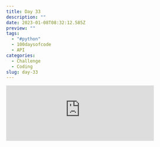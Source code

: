 ```yaml
---
title: Day 33
description: ""
date: 2023-01-08T08:32:12.585Z
preview: ""
tags:
  - "#python"
  - 100daysofcode
  - API
categories:
  - Challenge
  - Coding
slug: day-33
---
```

<iframe src="https://mastodontech.de/@larnius/109655470307877290/embed" class="mastodon-embed" style="max-width: 100%; border: 0" width="400" allowfullscreen="allowfullscreen"></iframe><script src="https://mastodontech.de/embed.js" async="async"></script>